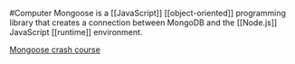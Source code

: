 #Computer 
Mongoose is a [[JavaScript]] [[object-oriented]] programming library that creates a connection between MongoDB and the [[Node.js]] JavaScript [[runtime]] environment.

[Mongoose crash course](https://www.youtube.com/watch?v=DZBGEVgL2eE&ab_channel=WebDevSimplified)
